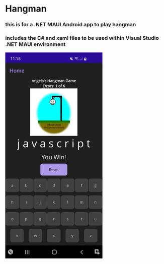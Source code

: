 # Hangman

### this is for a .NET MAUI Android app to play hangman
### includes the C# and xaml files to be used within Visual Studio .NET MAUI environment 
![](images/screenshot.JPG)
